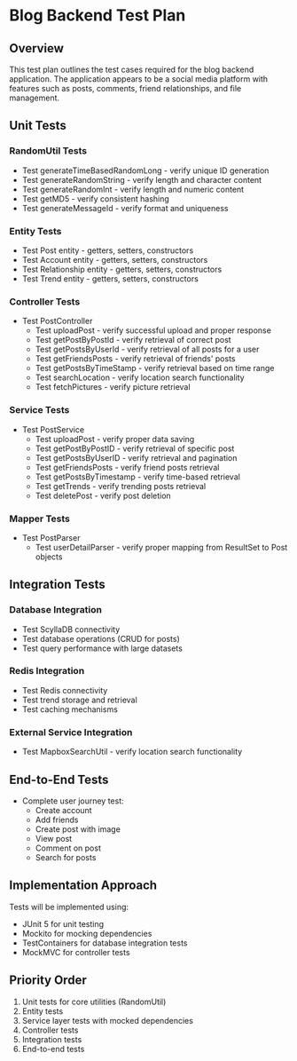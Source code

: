 # Blog Backend Test Plan

## Overview
This test plan outlines the test cases required for the blog backend application. The application appears to be a social media platform with features such as posts, comments, friend relationships, and file management.

## Unit Tests

### RandomUtil Tests
- Test generateTimeBasedRandomLong - verify unique ID generation
- Test generateRandomString - verify length and character content
- Test generateRandomInt - verify length and numeric content
- Test getMD5 - verify consistent hashing 
- Test generateMessageId - verify format and uniqueness

### Entity Tests
- Test Post entity - getters, setters, constructors
- Test Account entity - getters, setters, constructors
- Test Relationship entity - getters, setters, constructors
- Test Trend entity - getters, setters, constructors

### Controller Tests
- Test PostController
  - Test uploadPost - verify successful upload and proper response
  - Test getPostByPostId - verify retrieval of correct post
  - Test getPostsByUserId - verify retrieval of all posts for a user
  - Test getFriendsPosts - verify retrieval of friends' posts
  - Test getPostsByTimeStamp - verify retrieval based on time range
  - Test searchLocation - verify location search functionality
  - Test fetchPictures - verify picture retrieval

### Service Tests
- Test PostService
  - Test uploadPost - verify proper data saving
  - Test getPostByPostID - verify retrieval of specific post
  - Test getPostsByUserID - verify retrieval and pagination
  - Test getFriendsPosts - verify friend posts retrieval
  - Test getPostsByTimestamp - verify time-based retrieval
  - Test getTrends - verify trending posts retrieval
  - Test deletePost - verify post deletion

### Mapper Tests
- Test PostParser
  - Test userDetailParser - verify proper mapping from ResultSet to Post objects

## Integration Tests

### Database Integration
- Test ScyllaDB connectivity
- Test database operations (CRUD for posts)
- Test query performance with large datasets

### Redis Integration
- Test Redis connectivity
- Test trend storage and retrieval
- Test caching mechanisms

### External Service Integration
- Test MapboxSearchUtil - verify location search functionality

## End-to-End Tests
- Complete user journey test:
  - Create account
  - Add friends
  - Create post with image
  - View post
  - Comment on post
  - Search for posts

## Implementation Approach
Tests will be implemented using:
- JUnit 5 for unit testing
- Mockito for mocking dependencies
- TestContainers for database integration tests
- MockMVC for controller tests

## Priority Order
1. Unit tests for core utilities (RandomUtil)
2. Entity tests
3. Service layer tests with mocked dependencies
4. Controller tests
5. Integration tests
6. End-to-end tests 